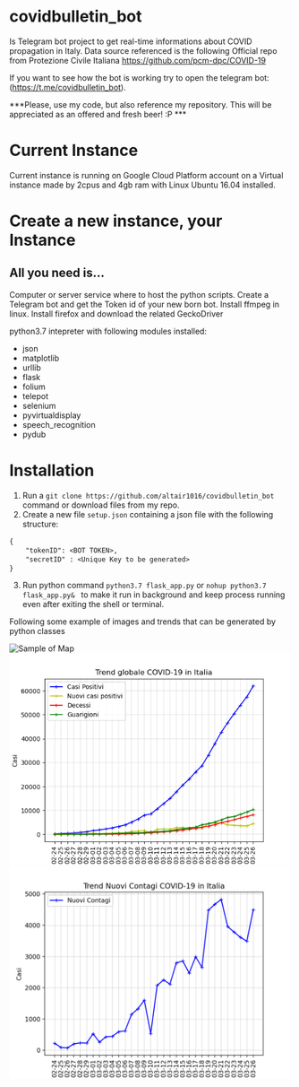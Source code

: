 # covidbulletin_bot
Is Telegram bot project to get real-time informations about COVID propagation in Italy. 
Data source referenced is the following Official repo from Protezione Civile Italiana https://github.com/pcm-dpc/COVID-19

If you want to see how the bot is working try to open the telegram bot: (https://t.me/covidbulletin_bot).

***Please, use my code, but also reference my repository. This will be appreciated as an offered and fresh beer! :P ***


# Current Instance
Current instance is running on Google Cloud Platform account on a Virtual instance made by 2cpus and 4gb ram with Linux Ubuntu 16.04 installed. 
# Create a new instance, your Instance
## All you need is...

Computer or server service where to host the python scripts.
Create a Telegram bot and get the Token id of your new born bot.
Install ffmpeg in linux. Install firefox and download the related GeckoDriver

python3.7 intepreter with following modules installed: 

- json
- matplotlib
- urllib
- flask
- folium
- telepot
- selenium
- pyvirtualdisplay
- speech_recognition
- pydub


# Installation  

1. Run a `git clone https://github.com/altair1016/covidbulletin_bot` command or download files from my repo.
2. Create a new file `setup.json` containing a json file with the following structure:
```
{
    "tokenID": <BOT TOKEN>,
    "secretID" : <Unique Key to be generated>
}
```
3. Run python command `python3.7 flask_app.py` or `nohup python3.7 flask_app.py& ` to make it run in background and keep process running even after exiting the shell or terminal.

Following some example of images and trends that can be generated by python classes

![Sample of Map](images_template/map.png)
![Sample of trend 1](images_template/global.png)
![Sample of trend 2](images_template/trend.png)
